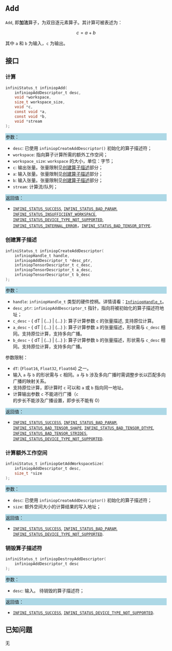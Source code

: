 ﻿
# `Add`

`Add`, 即**加法**算子，为双目逐元素算子。其计算可被表述为：

$$ c = a + b $$

其中 `a` 和 `b` 为输入，`c` 为输出。

## 接口

### 计算

```c
infiniStatus_t infiniopAdd(
    infiniopAddDescriptor_t desc,
    void *workspace,
    size_t workspace_size,
    void *c,
    const void *a,
    const void *b,
    void *stream
);
```

<div style="background-color: lightblue; padding: 1px;"> 参数： </div>

- `desc`:
  已使用 `infiniopCreateAddDescriptor()` 初始化的算子描述符；
- `workspace`:
  指向算子计算所需的额外工作空间；
- `workspace_size`:
  `workspace` 的大小，单位：字节；
- `c`:
  输出张量。张量限制见[创建算子描述](#创建算子描述)部分；
- `a`:
  输入张量。张量限制见[创建算子描述](#创建算子描述)部分；
- `b`:
  输入张量。张量限制见[创建算子描述](#创建算子描述)部分；
- `stream`:
  计算流/队列；

<div style="background-color: lightblue; padding: 1px;"> 返回值：</div>

- [`INFINI_STATUS_SUCCESS`], [`INFINI_STATUS_BAD_PARAM`], [`INFINI_STATUS_INSUFFICIENT_WORKSPACE`], [`INFINI_STATUS_DEVICE_TYPE_NOT_SUPPORTED`], [`INFINI_STATUS_INTERNAL_ERROR`]，[`INFINI_STATUS_BAD_TENSOR_DTYPE`].

### 创建算子描述

```c
infiniStatus_t infiniopCreateAddDescriptor(
    infiniopHandle_t handle,
    infiniopAddDescriptor_t *desc_ptr,
    infiniopTensorDescriptor_t c_desc,
    infiniopTensorDescriptor_t a_desc,
    infiniopTensorDescriptor_t b_desc
);
```

<div style="background-color: lightblue; padding: 1px;"> 参数：</div>

- `handle`:
  `infiniopHandle_t` 类型的硬件控柄。详情请看：[`InfiniopHandle_t`]。
- `desc_ptr`:
  `infiniopAddDescriptor_t` 指针，指向将被初始化的算子描述符地址；
- `c_desc` - { dT | (...) | (...) }:
  算子计算参数 `c` 的张量描述, 支持原位计算。
- `a_desc` - { dT | (...) | (...) }:
  算子计算参数 `a` 的张量描述，形状需与 `c_desc` 相同。支持原位计算，支持多向广播。
- `b_desc` - { dT | (...) | (...) }:
  算子计算参数 `b` 的张量描述，形状需与 `c_desc` 相同。支持原位计算，支持多向广播。

参数限制：

- `dT`:  (`Float16`, `Float32`, `Float64`) 之一。
- 输入 `a` 与 `b` 的形状需与 `c` 相同。`a` 与 `b` 涉及多向广播时需调整步长以匹配多向广播的映射关系。
- 支持原位计算，即计算时 `c` 可以和 `a` 或 `b` 指向同一地址。
- 计算输出参数 `c` 不能进行广播（`c` 的步长不能涉及广播设置，即步长不能有 0）

<div style="background-color: lightblue; padding: 1px;"> 返回值：</div>

- [`INFINI_STATUS_SUCCESS`], [`INFINI_STATUS_BAD_PARAM`], [`INFINI_STATUS_BAD_TENSOR_SHAPE`], [`INFINI_STATUS_BAD_TENSOR_DTYPE`], [`INFINI_STATUS_BAD_TENSOR_STRIDES`], [`INFINI_STATUS_DEVICE_TYPE_NOT_SUPPORTED`].

### 计算额外工作空间

```c
infiniStatus_t infiniopGetAddWorkspaceSize(
    infiniopAddDescriptor_t desc,
    size_t *size
);
```

<div style="background-color: lightblue; padding: 1px;"> 参数：</div>

- `desc`:
  已使用 `infiniopCreateAddDescriptor()` 初始化的算子描述符；
- `size`:
  额外空间大小的计算结果的写入地址；

<div style="background-color: lightblue; padding: 1px;"> 返回值：</div>

- [`INFINI_STATUS_SUCCESS`], [`INFINI_STATUS_BAD_PARAM`], [`INFINI_STATUS_DEVICE_TYPE_NOT_SUPPORTED`].

### 销毁算子描述符

```c
infiniStatus_t infiniopDestroyAddDescriptor(
    infiniopAddDescriptor_t desc
);
```

<div style="background-color: lightblue; padding: 1px;"> 参数： </div>

- `desc`:
  输入。 待销毁的算子描述符；

<div style="background-color: lightblue; padding: 1px;"> 返回值： </div>

- [`INFINI_STATUS_SUCCESS`], [`INFINI_STATUS_DEVICE_TYPE_NOT_SUPPORTED`].

## 已知问题

无

<!-- 链接 -->
[`InfiniopHandle_t`]: /infiniop/handle/README.md

[`INFINI_STATUS_SUCCESS`]: /common/status/README.md#INFINI_STATUS_SUCCESS
[`INFINI_STATUS_BAD_PARAM`]: /common/status/README.md#INFINI_STATUS_BAD_PARAM
[`INFINI_STATUS_INSUFFICIENT_WORKSPACE`]: /common/status/README.md#INFINI_STATUS_INSUFFICIENT_WORKSPACE
[`INFINI_STATUS_DEVICE_TYPE_NOT_SUPPORTED`]: /common/status/README.md#INFINI_STATUS_DEVICE_TYPE_NOT_SUPPORTED
[`INFINI_STATUS_INTERNAL_ERROR`]: /common/status/README.md#INFINI_STATUS_INTERNAL_ERROR
[`INFINI_STATUS_BAD_TENSOR_SHAPE`]: /common/status/README.md#INFINI_STATUS_BAD_TENSOR_SHAPE
[`INFINI_STATUS_BAD_TENSOR_DTYPE`]: /common/status/README.md#INFINI_STATUS_BAD_TENSOR_DTYPE
[`INFINI_STATUS_BAD_TENSOR_STRIDES`]: /common/status/README.md#INFINI_STATUS_BAD_TENSOR_STRIDES
